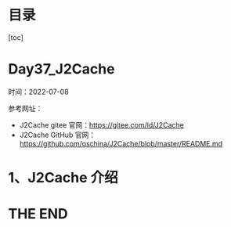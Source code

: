 # 目录

[toc]

# Day37_J2Cache

时间：2022-07-08

参考网址：

- J2Cache gitee 官网：https://gitee.com/ld/J2Cache
- J2Cache GitHub 官网：https://github.com/oschina/J2Cache/blob/master/README.md



# 1、J2Cache 介绍





# THE END